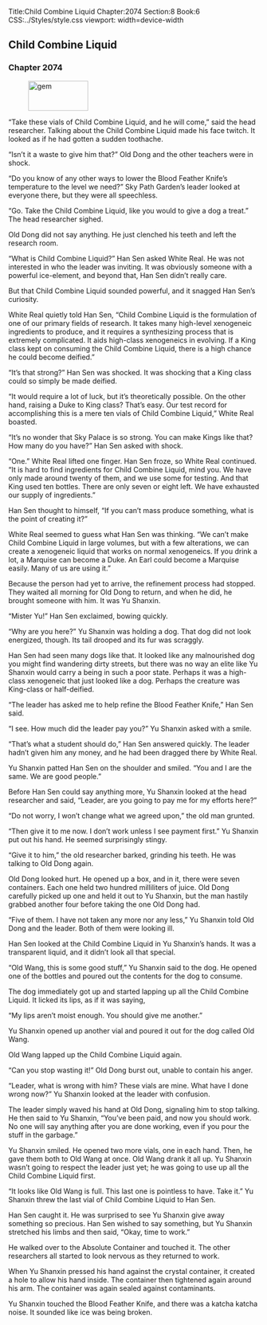 Title:Child Combine Liquid 
Chapter:2074 
Section:8 
Book:6 
CSS:../Styles/style.css 
viewport: width=device-width
  
## Child Combine Liquid
### Chapter 2074 
<figure>
	<img src="../Images/gem.gif" alt="gem" id="gem" width="120" height="60" />
</figure>
  

  
  “Take these vials of Child Combine Liquid, and he will come,” said the head researcher. Talking about the Child Combine Liquid made his face twitch. It looked as if he had gotten a sudden toothache.

“Isn’t it a waste to give him that?” Old Dong and the other teachers were in shock.

“Do you know of any other ways to lower the Blood Feather Knife’s temperature to the level we need?” Sky Path Garden’s leader looked at everyone there, but they were all speechless.

“Go. Take the Child Combine Liquid, like you would to give a dog a treat.” The head researcher sighed.

Old Dong did not say anything. He just clenched his teeth and left the research room.

“What is Child Combine Liquid?” Han Sen asked White Real. He was not interested in who the leader was inviting. It was obviously someone with a powerful ice-element, and beyond that, Han Sen didn’t really care.

But that Child Combine Liquid sounded powerful, and it snagged Han Sen’s curiosity.

White Real quietly told Han Sen, “Child Combine Liquid is the formulation of one of our primary fields of research. It takes many high-level xenogeneic ingredients to produce, and it requires a synthesizing process that is extremely complicated. It aids high-class xenogeneics in evolving. If a King class kept on consuming the Child Combine Liquid, there is a high chance he could become deified.”

“It’s that strong?” Han Sen was shocked. It was shocking that a King class could so simply be made deified.

“It would require a lot of luck, but it’s theoretically possible. On the other hand, raising a Duke to King class? That’s easy. Our test record for accomplishing this is a mere ten vials of Child Combine Liquid,” White Real boasted.

“It’s no wonder that Sky Palace is so strong. You can make Kings like that? How many do you have?” Han Sen asked with shock.

“One.” White Real lifted one finger. Han Sen froze, so White Real continued. “It is hard to find ingredients for Child Combine Liquid, mind you. We have only made around twenty of them, and we use some for testing. And that King used ten bottles. There are only seven or eight left. We have exhausted our supply of ingredients.”

Han Sen thought to himself, “If you can’t mass produce something, what is the point of creating it?”

White Real seemed to guess what Han Sen was thinking. “We can’t make Child Combine Liquid in large volumes, but with a few alterations, we can create a xenogeneic liquid that works on normal xenogeneics. If you drink a lot, a Marquise can become a Duke. An Earl could become a Marquise easily. Many of us are using it.”

Because the person had yet to arrive, the refinement process had stopped. They waited all morning for Old Dong to return, and when he did, he brought someone with him. It was Yu Shanxin.

“Mister Yu!” Han Sen exclaimed, bowing quickly.

“Why are you here?” Yu Shanxin was holding a dog. That dog did not look energized, though. Its tail drooped and its fur was scraggly.

Han Sen had seen many dogs like that. It looked like any malnourished dog you might find wandering dirty streets, but there was no way an elite like Yu Shanxin would carry a being in such a poor state. Perhaps it was a high-class xenogeneic that just looked like a dog. Perhaps the creature was King-class or half-deified.

“The leader has asked me to help refine the Blood Feather Knife,” Han Sen said.

“I see. How much did the leader pay you?” Yu Shanxin asked with a smile.

“That’s what a student should do,” Han Sen answered quickly. The leader hadn’t given him any money, and he had been dragged there by White Real.

Yu Shanxin patted Han Sen on the shoulder and smiled. “You and I are the same. We are good people.”

Before Han Sen could say anything more, Yu Shanxin looked at the head researcher and said, “Leader, are you going to pay me for my efforts here?”

“Do not worry, I won’t change what we agreed upon,” the old man grunted.

“Then give it to me now. I don’t work unless I see payment first.” Yu Shanxin put out his hand. He seemed surprisingly stingy.

“Give it to him,” the old researcher barked, grinding his teeth. He was talking to Old Dong again.

Old Dong looked hurt. He opened up a box, and in it, there were seven containers. Each one held two hundred milliliters of juice. Old Dong carefully picked up one and held it out to Yu Shanxin, but the man hastily grabbed another four before taking the one Old Dong had.

“Five of them. I have not taken any more nor any less,” Yu Shanxin told Old Dong and the leader. Both of them were looking ill.

Han Sen looked at the Child Combine Liquid in Yu Shanxin’s hands. It was a transparent liquid, and it didn’t look all that special.

“Old Wang, this is some good stuff,” Yu Shanxin said to the dog. He opened one of the bottles and poured out the contents for the dog to consume.

The dog immediately got up and started lapping up all the Child Combine Liquid. It licked its lips, as if it was saying,

“My lips aren’t moist enough. You should give me another.”

Yu Shanxin opened up another vial and poured it out for the dog called Old Wang.

Old Wang lapped up the Child Combine Liquid again.

“Can you stop wasting it!” Old Dong burst out, unable to contain his anger.

“Leader, what is wrong with him? These vials are mine. What have I done wrong now?” Yu Shanxin looked at the leader with confusion.

The leader simply waved his hand at Old Dong, signaling him to stop talking. He then said to Yu Shanxin, “You’ve been paid, and now you should work. No one will say anything after you are done working, even if you pour the stuff in the garbage.”

Yu Shanxin smiled. He opened two more vials, one in each hand. Then, he gave them both to Old Wang at once. Old Wang drank it all up. Yu Shanxin wasn’t going to respect the leader just yet; he was going to use up all the Child Combine Liquid first.

“It looks like Old Wang is full. This last one is pointless to have. Take it.” Yu Shanxin threw the last vial of Child Combine Liquid to Han Sen.

Han Sen caught it. He was surprised to see Yu Shanxin give away something so precious. Han Sen wished to say something, but Yu Shanxin stretched his limbs and then said, “Okay, time to work.”

He walked over to the Absolute Container and touched it. The other researchers all started to look nervous as they returned to work.

When Yu Shanxin pressed his hand against the crystal container, it created a hole to allow his hand inside. The container then tightened again around his arm. The container was again sealed against contaminants.

Yu Shanxin touched the Blood Feather Knife, and there was a katcha katcha noise. It sounded like ice was being broken.
